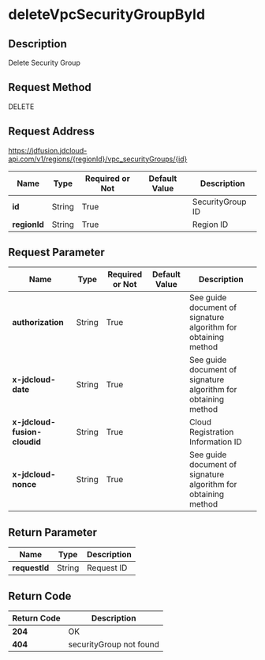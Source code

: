 # deleteVpcSecurityGroupById


## Description
Delete Security Group

## Request Method
DELETE

## Request Address
https://jdfusion.jdcloud-api.com/v1/regions/{regionId}/vpc_securityGroups/{id}

|Name|Type|Required or Not|Default Value|Description|
|---|---|---|---|---|
|**id**|String|True| |SecurityGroup ID|
|**regionId**|String|True| |Region ID|

## Request Parameter
|Name|Type|Required or Not|Default Value|Description|
|---|---|---|---|---|
|**authorization**|String|True| |See guide document of signature algorithm for obtaining method|
|**x-jdcloud-date**|String|True| |See guide document of signature algorithm for obtaining method|
|**x-jdcloud-fusion-cloudid**|String|True| |Cloud Registration Information ID|
|**x-jdcloud-nonce**|String|True| |See guide document of signature algorithm for obtaining method|


## Return Parameter
|Name|Type|Description|
|---|---|---|
|**requestId**|String|Request ID|


## Return Code
|Return Code|Description|
|---|---|
|**204**|OK|
|**404**|securityGroup not found|
